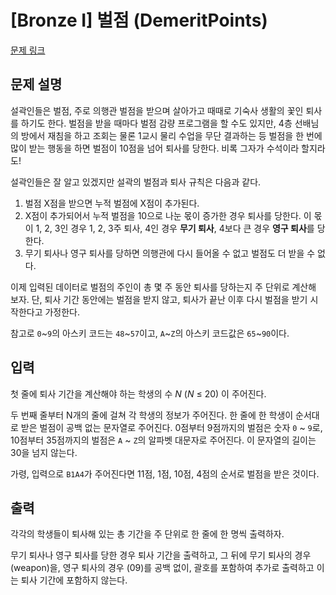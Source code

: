 # [Bronze I] 벌점 (DemeritPoints)

[문제 링크](https://www.acmicpc.net/problem/16130) 

## 문제 설명

<p>설곽인들은 벌점, 주로 의행관 벌점을 받으며 살아가고 때때로 기숙사 생활의 꽃인 퇴사를 하기도 한다. 벌점을 받을 때마다 벌점 감량 프로그램을 할 수도 있지만, 4층 선배님의 방에서 재침을 하고 조회는 물론 1교시 물리 수업을 무단 결과하는 등 벌점을 한 번에 많이 받는 행동을 하면 벌점이 10점을 넘어 퇴사를 당한다. 비록 그자가 수석이라 할지라도!</p>

<p>설곽인들은 잘 알고 있겠지만 설곽의 벌점과 퇴사 규칙은 다음과 같다.</p>

<ol>
	<li>벌점 X점을 받으면 누적 벌점에 X점이 추가된다.</li>
	<li>X점이 추가되어서 누적 벌점을 10으로 나눈 몫이 증가한 경우 퇴사를 당한다. 이 몫이 1, 2, 3인 경우 1, 2, 3주 퇴사, 4인 경우 <strong>무기 퇴사</strong>, 4보다 큰 경우 <strong>영구 퇴사</strong>를 당한다.</li>
	<li>무기 퇴사나 영구 퇴사를 당하면 의행관에 다시 들어올 수 없고 벌점도 더 받을 수 없다.</li>
</ol>

<p>이제 입력된 데이터로 벌점의 주인이 총 몇 주 동안 퇴사를 당하는지 주 단위로 계산해 보자. 단, 퇴사 기간 동안에는 벌점을 받지 않고, 퇴사가 끝난 이후 다시 벌점을 받기 시작한다고 가정한다.</p>

<p>참고로 <code>0</code>~<code>9</code>의 아스키 코드는 <code>48</code>~<code>57</code>이고, <code>A</code>~<code>Z</code>의 아스키 코드값은 <code>65</code>~<code>90</code>이다.</p>

## 입력 

 <p>첫 줄에 퇴사 기간을 계산해야 하는 학생의 수 <em>N</em> (<em>N</em> ≤ 20) 이 주어진다.</p>

<p>두 번째 줄부터 N개의 줄에 걸쳐 각 학생의 정보가 주어진다. 한 줄에 한 학생이 순서대로 받은 벌점이 공백 없는 문자열로 주어진다. 0점부터 9점까지의 벌점은 숫자 <code>0</code> ~ <code>9</code>로, 10점부터 35점까지의 벌점은 <code>A</code> ~ <code>Z</code>의 알파벳 대문자로 주어진다. 이 문자열의 길이는 30을 넘지 않는다.</p>

<p>가령, 입력으로 <code>B1A4</code>가 주어진다면 11점, 1점, 10점, 4점의 순서로 벌점을 받은 것이다.</p>

## 출력 

 <p>각각의 학생들이 퇴사해 있는 총 기간을 주 단위로 한 줄에 한 명씩 출력하자.</p>

<p>무기 퇴사나 영구 퇴사를 당한 경우 퇴사 기간을 출력하고, 그 뒤에 무기 퇴사의 경우 (weapon)을, 영구 퇴사의 경우 (09)를 공백 없이, 괄호를 포함하여 추가로 출력하고 이는 퇴사 기간에 포함하지 않는다.</p>

